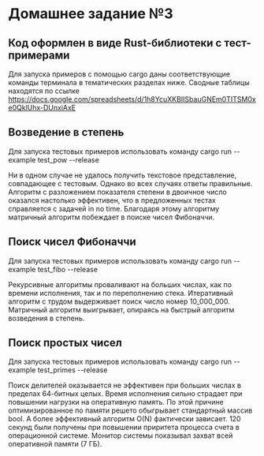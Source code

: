 # Домашнее задание №3

## Код оформлен в виде Rust-библиотеки с тест-примерами
Для запуска примеров с помощью cargo даны соответствующие команды терминала в тематических разделах ниже.
Сводные таблицы находятся по ссылке https://docs.google.com/spreadsheets/d/1h8YcuXKBIISbauGNEm0TITSM0xe0QklUhx-DUnxiAxE

## Возведение в степень
Для запуска тестовых примеров использовать команду cargo run --example test_pow --release

Ни в одном случае не удалось получить текстовое представление, совпадающее с тестовым. Однако во всех случаях ответы правильные.
Алгоритм с разложением показателя степени в двоичное число оказался настолько эффективен, что в предложенных тестах справляется с задачей in no time.
Благодаря этому алгоритму матричный алгоритм побеждает в поиске чисел Фибоначчи.

## Поиск чисел Фибоначчи
Для запуска тестовых примеров использовать команду cargo run --example test_fibo --release

Рекурсивные алгоритмы проваливают на больших числах, как по времени исполнения, так и по переполнению стека.
Итеративный алгоритм с трудом выдерживает поиск число номер 10_000_000.
Матричный алгоритм выигрывает, опираясь на быстрый алгоритм возведения в степень.

## Поиск простых чисел
Для запуска тестовых примеров использовать команду cargo run --example test_primes --release

Поиск делителей оказывается не эффективен при больших числах в пределах 64-битных целых.
Время исполнения сильно страдает при повышении нагрузки на оперативную память. 
По этой причине оптимизированное по памяти решето обыгрывает стандартный массив bool.
А более эффективный алгоритм O(N) фактически зависает. 120 секунд были получены при повышении приритета процесса счета в операционной системе. Монитор системы показывал захват всей оперативной памяти (7 ГБ).
